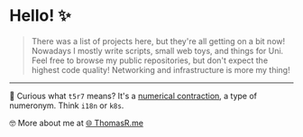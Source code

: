 # Hello! ✨

> There was a list of projects here, but they're all getting on a bit now! Nowadays I mostly write scripts, small web toys, and things for Uni. Feel free to browse my public repositories, but don't expect the highest code quality! Networking and infrastructure is more my thing!

---

🤔 Curious what `t5r7` means? It's a [numerical contraction](https://en.wikipedia.org/wiki/Numeronym#Numerical%20contractions), a type of numeronym. Think `i18n` or `k8s`.

🤓 More about me at [🌐 ThomasR.me](https://thomasr.me)
